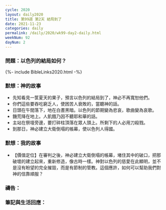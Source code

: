 ```yaml
---
cycle: 2020
layout: daily2020
title: 第99週 第2天 結局到了
date: 2021-11-23
categories: daily
permalink: /daily/2020/wk99-day2-daily.html
weekNum: 92
dayNum: 2
---
```


### 問題：以色列的結局如何？

{%- include BibleLinks2020.html -%}

### 默想：神的故事
+ 先知看見一筐夏天的果子，預言以色列的結局到了，神必不再寬恕他們。
+ 你們這些要吞吃窮乏人，使困苦人衰敗的，當聽神的話。
+ 日頭在午間落下，地在白晝黑暗。以色列的節期變為悲哀，歌曲變為哀歌。
+ 饑荒降在地上。人飢餓乃因不聽耶和華的話。
+ 主站在祭壇旁邊，要打碎柱頂落在眾人頭上。所剩下的人必用刀殺戮。
+ 到那日，神必建立大衛倒塌的帳幕，使以色列人得國。

### 默想：我的故事
+ 【價值定位】在審判之後，神必建立大衛倒塌的帳幕，堵住其中的破口，把那破壞的建立起來，重新修造，像古時一樣。神對以色列的慈愛在此顯明，並不是沒有盼望的完全摧毀，而是有節制的管教。這個應許，如何可以幫助我們對神的信靠順服？

### 禱告：

### 筆記與生活回應：
